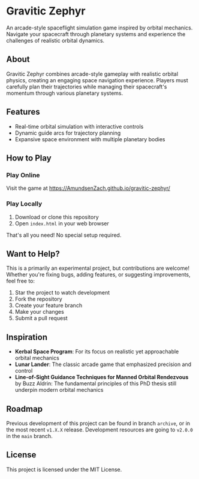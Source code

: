 # Gravitic Zephyr

An arcade-style spaceflight simulation game inspired by orbital mechanics. Navigate your spacecraft through planetary systems and experience the challenges of realistic orbital dynamics.

## About
Gravitic Zephyr combines arcade-style gameplay with realistic orbital physics, creating an engaging space navigation experience. Players must carefully plan their trajectories while managing their spacecraft's momentum through various planetary systems.

## Features
* Real-time orbital simulation with interactive controls
* Dynamic guide arcs for trajectory planning
* Expansive space environment with multiple planetary bodies

## How to Play

### Play Online
Visit the game at https://AmundsenZach.github.io/gravitic-zephyr/

### Play Locally
1. Download or clone this repository
2. Open `index.html` in your web browser

That's all you need! No special setup required.

## Want to Help?
This is a primarily an experimental project, but contributions are welcome! Whether you're fixing bugs, adding features, or suggesting improvements, feel free to:

1. Star the project to watch development
2. Fork the repository
3. Create your feature branch
4. Make your changes
5. Submit a pull request

## Inspiration
* **Kerbal Space Program**: For its focus on realistic yet approachable orbital mechanics
* **Lunar Lander**: The classic arcade game that emphasized precision and control
* **Line-of-Sight Guidance Techniques for Manned Orbital Rendezvous** by Buzz Aldrin: The fundamental principles of this PhD thesis still underpin modern orbital mechanics

## Roadmap
Previous development of this project can be found in branch `archive`, or in the most recent `v1.X.X` release. Development resources are going to `v2.0.0` in the `main` branch.

## License
This project is licensed under the MIT License.
